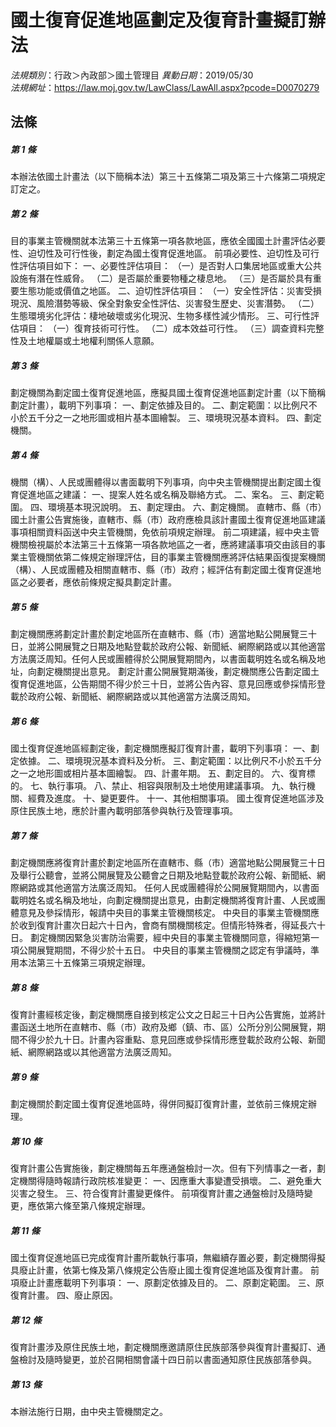 # 國土復育促進地區劃定及復育計畫擬訂辦法

*法規類別*：行政＞內政部＞國土管理目
*異動日期*：2019/05/30  
*法規網址*：https://law.moj.gov.tw/LawClass/LawAll.aspx?pcode=D0070279



## 法條
##### 第 1 條
本辦法依國土計畫法（以下簡稱本法）第三十五條第二項及第三十六條第二項規定訂定之。

##### 第 2 條
目的事業主管機關就本法第三十五條第一項各款地區，應依全國國土計畫評估必要性、迫切性及可行性後，劃定為國土復育促進地區。
前項必要性、迫切性及可行性評估項目如下：
一、必要性評估項目：
（一）是否對人口集居地區或重大公共設施有潛在性威脅。
（二）是否屬於重要物種之棲息地。
（三）是否屬於具有重要生態功能或價值之地區。
二、迫切性評估項目：
（一）安全性評估：災害受損現況、風險潛勢等級、保全對象安全性評估、災害發生歷史、災害潛勢。
（二）生態環境劣化評估：棲地破壞或劣化現況、生物多樣性減少情形。
三、可行性評估項目：
（一）復育技術可行性。
（二）成本效益可行性。
（三）調查資料完整性及土地權屬或土地權利關係人意願。

##### 第 3 條
劃定機關為劃定國土復育促進地區，應擬具國土復育促進地區劃定計畫（以下簡稱劃定計畫），載明下列事項：
一、劃定依據及目的。
二、劃定範圍：以比例尺不小於五千分之一之地形圖或相片基本圖繪製。
三、環境現況基本資料。
四、劃定機關。

##### 第 4 條
機關（構）、人民或團體得以書面載明下列事項，向中央主管機關提出劃定國土復育促進地區之建議：
一、提案人姓名或名稱及聯絡方式。
二、案名。
三、劃定範圍。
四、環境基本現況說明。
五、劃定理由。
六、劃定機關。
直轄市、縣（市）國土計畫公告實施後，直轄市、縣（市）政府應檢具該計畫國土復育促進地區建議事項相關資料函送中央主管機關，免依前項規定辦理。
前二項建議，經中央主管機關檢視屬於本法第三十五條第一項各款地區之一者，應將建議事項交由該目的事業主管機關依第二條規定辦理評估，目的事業主管機關應將評估結果函復提案機關（構）、人民或團體及相關直轄市、縣（市）政府；經評估有劃定國土復育促進地區之必要者，應依前條規定擬具劃定計畫。

##### 第 5 條
劃定機關應將劃定計畫於劃定地區所在直轄市、縣（市）適當地點公開展覽三十日，並將公開展覽之日期及地點登載於政府公報、新聞紙、網際網路或以其他適當方法廣泛周知。任何人民或團體得於公開展覽期間內，以書面載明姓名或名稱及地址，向劃定機關提出意見。
劃定計畫公開展覽期滿後，劃定機關應公告劃定國土復育促進地區，公告期間不得少於三十日，並將公告內容、意見回應或參採情形登載於政府公報、新聞紙、網際網路或以其他適當方法廣泛周知。

##### 第 6 條
國土復育促進地區經劃定後，劃定機關應擬訂復育計畫，載明下列事項：
一、劃定依據。
二、環境現況基本資料及分析。
三、劃定範圍：以比例尺不小於五千分之一之地形圖或相片基本圖繪製。
四、計畫年期。
五、劃定目的。
六、復育標的。
七、執行事項。
八、禁止、相容與限制及土地使用建議事項。
九、執行機關、經費及進度。
十、變更要件。
十一、其他相關事項。
國土復育促進地區涉及原住民族土地，應於計畫內載明部落參與執行及管理事項。

##### 第 7 條
劃定機關應將復育計畫於劃定地區所在直轄市、縣（市）適當地點公開展覽三十日及舉行公聽會，並將公開展覽及公聽會之日期及地點登載於政府公報、新聞紙、網際網路或其他適當方法廣泛周知。
任何人民或團體得於公開展覽期間內，以書面載明姓名或名稱及地址，向劃定機關提出意見，由劃定機關將復育計畫、人民或團體意見及參採情形，報請中央目的事業主管機關核定。
中央目的事業主管機關應於收到復育計畫次日起六十日內，會商有關機關核定。但情形特殊者，得延長六十日。
劃定機關因緊急災害防治需要，經中央目的事業主管機關同意，得縮短第一項公開展覽期間，不得少於十五日。
中央目的事業主管機關之認定有爭議時，準用本法第三十五條第三項規定辦理。

##### 第 8 條
復育計畫經核定後，劃定機關應自接到核定公文之日起三十日內公告實施，並將計畫函送土地所在直轄市、縣（市）政府及鄉（鎮、市、區）公所分別公開展覽，期間不得少於九十日。計畫內容重點、意見回應或參採情形應登載於政府公報、新聞紙、網際網路或以其他適當方法廣泛周知。

##### 第 9 條
劃定機關於劃定國土復育促進地區時，得併同擬訂復育計畫，並依前三條規定辦理。

##### 第 10 條
復育計畫公告實施後，劃定機關每五年應通盤檢討一次。但有下列情事之一者，劃定機關得隨時報請行政院核准變更：
一、因應重大事變遭受損壞。
二、避免重大災害之發生。
三、符合復育計畫變更條件。
前項復育計畫之通盤檢討及隨時變更，應依第六條至第八條規定辦理。

##### 第 11 條
國土復育促進地區已完成復育計畫所載執行事項，無繼續存置必要，劃定機關得擬具廢止計畫，依第七條及第八條規定公告廢止國土復育促進地區及復育計畫。
前項廢止計畫應載明下列事項：
一、原劃定依據及目的。
二、原劃定範圍。
三、原復育計畫。
四、廢止原因。

##### 第 12 條
復育計畫涉及原住民族土地，劃定機關應邀請原住民族部落參與復育計畫擬訂、通盤檢討及隨時變更，並於召開相關會議十四日前以書面通知原住民族部落參與。

##### 第 13 條
本辦法施行日期，由中央主管機關定之。


